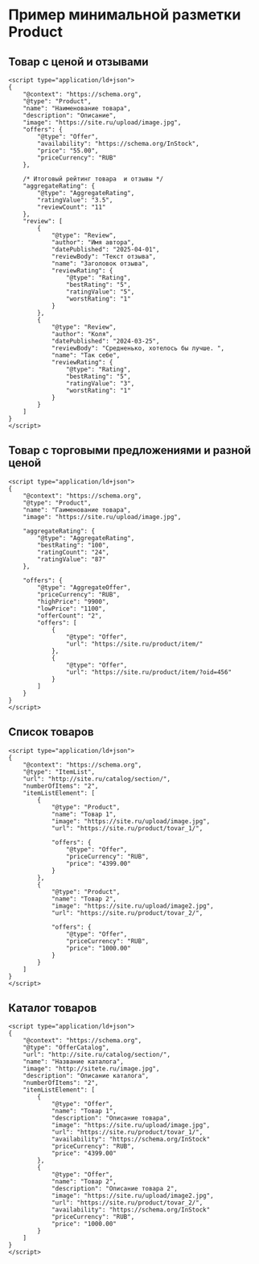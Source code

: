 # Пример минимальной разметки Product


## Товар с ценой и отзывами

	<script type="application/ld+json">
	{
		"@context": "https://schema.org",
		"@type": "Product",
		"name": "Наименование товара",
		"description": "Описание",
		"image": "https://site.ru/upload/image.jpg",
		"offers": {
			"@type": "Offer",
			"availability": "https://schema.org/InStock",
			"price": "55.00",
			"priceCurrency": "RUB"
		},

		/* Итоговый рейтинг товара  и отзывы */
		"aggregateRating": {
			"@type": "AggregateRating",
			"ratingValue": "3.5",
			"reviewCount": "11"
		},
		"review": [
			{
				"@type": "Review",
				"author": "Имя автора",
				"datePublished": "2025-04-01",
				"reviewBody": "Текст отзыва",
				"name": "Заголовок отзыва",
				"reviewRating": {
					"@type": "Rating",
					"bestRating": "5",
					"ratingValue": "5",
					"worstRating": "1"
				}
			},
			{
				"@type": "Review",
				"author": "Коля",
				"datePublished": "2024-03-25",
				"reviewBody": "Средненько, хотелось бы лучше. ",
				"name": "Так себе",
				"reviewRating": {
					"@type": "Rating",
					"bestRating": "5",
					"ratingValue": "3",
					"worstRating": "1"
				}
			}
		]
	}
	</script>

## Товар с торговыми предложениями и разной ценой

	<script type="application/ld+json">
	{
		"@context": "https://schema.org",
		"@type": "Product",
		"name": "Гаименование товара",
		"image": "https://site.ru/upload/image.jpg",

		"aggregateRating": {
			"@type": "AggregateRating",
			"bestRating": "100",
			"ratingCount": "24",
			"ratingValue": "87"
		},

		"offers": {
			"@type": "AggregateOffer",
			"priceCurrency": "RUB",
			"highPrice": "9900",
			"lowPrice": "1100",
			"offerCount": "2",
			"offers": [
				{
					"@type": "Offer",
					"url": "https://site.ru/product/item/"
				},
				{
					"@type": "Offer",
					"url": "https://site.ru/product/item/?oid=456"
				}
			]
		}
	}
	</script>

## Список товаров

	<script type="application/ld+json">
	{
		"@context": "https://schema.org",
		"@type": "ItemList",
		"url": "http://site.ru/catalog/section/",
		"numberOfItems": "2",
		"itemListElement": [
			{
				"@type": "Product",
				"name": "Товар 1",
				"image": "https://site.ru/upload/image.jpg",
				"url": "https://site.ru/product/tovar_1/",

				"offers": {
					"@type": "Offer",
					"priceCurrency": "RUB",
					"price": "4399.00"
				}
			},
			{
				"@type": "Product",
				"name": "Товар 2",
				"image": "https://site.ru/upload/image2.jpg",
				"url": "https://site.ru/product/tovar_2/",

				"offers": {
					"@type": "Offer",
					"priceCurrency": "RUB",
					"price": "1000.00"
				}
			}
		]
	}
	</script>

## Каталог товаров

	<script type="application/ld+json">
	{
		"@context": "https://schema.org",
		"@type": "OfferCatalog",
		"url": "http://site.ru/catalog/section/",
		"name": "Название каталога",
		"image": "http://sitete.ru/image.jpg",
		"description": "Описание каталога",
		"numberOfItems": "2",
		"itemListElement": [
			{
				"@type": "Offer",
				"name": "Товар 1",
				"description": "Описание товара",
				"image": "https://site.ru/upload/image.jpg",
				"url": "https://site.ru/product/tovar_1/",
				"availability": "https://schema.org/InStock"
				"priceCurrency": "RUB",
				"price": "4399.00"
			},
			{
				"@type": "Offer",
				"name": "Товар 2",
				"description": "Описание товара 2",
				"image": "https://site.ru/upload/image2.jpg",
				"url": "https://site.ru/product/tovar_2/",
				"availability": "https://schema.org/InStock"
				"priceCurrency": "RUB",
				"price": "1000.00"
			}
		]
	}
	</script>